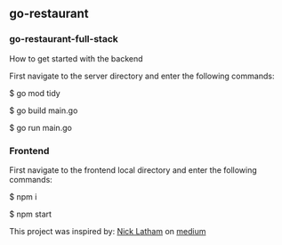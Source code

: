 ## go-restaurant
### go-restaurant-full-stack

How to get started with the backend

First navigate to the server directory and enter the following commands:

$ go mod tidy

$ go build main.go

$ go run main.go

### Frontend
First navigate to the frontend local directory and enter the following commands:

$ npm i

$ npm start

This project was inspired by: [Nick Latham](https://nicholaslatham.com/) on [medium](https://medium.com/geekculture/full-stack-application-with-go-gin-react-and-mongodb-37b63ef71133)




